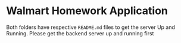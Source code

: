 # Walmart Homework Application

Both folders have respective `README.md` files to get the server Up and Running. Please get the backend server up and running first